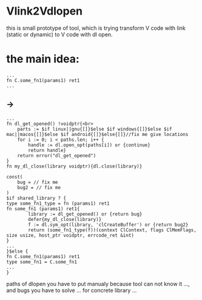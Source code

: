 # Vlink2Vdlopen
this is small prototype of tool, which is trying transform V code with link (static or dynamic) to V code with dl open.
# the main idea:

```
...
fn C.some_fn1(params1) ret1
...

```
## ->

```
...
fn dl_get_opened() !voidptr{<br>
	parts := $if linux||gnu{[]}$else $if windows{[]}$else $if mac||macos{[]}$else $if android{[]}$else{[]}//fix me give locations
	for i := 0; i < paths.len; i++ {
		handle := dl.open_opt(paths[i]) or {continue}
		return handle}
	return error("dl_get_opened")
}
fn my_dl_close(library voidptr){dl.close(library)}

const(
	bug = // fix me
	bug2 = // fix me
)
$if shared_library ? {
type some_fn1_type = fn (params1) ret1
fn some_fn1 (params1) ret1{
		library := dl_get_opened() or {return bug}
		defer{my_dl_close(library)}
		f := dl.sym_opt(library, 'clCreateBuffer') or {return bug2}
		return (some_fn1_type(f))(context ClContext, flags ClMemFlags, size usize, host_ptr voidptr, errcode_ret &int)
}
...
}$else {
fn C.some_fn1(params1) ret1
type some_fn1 = C.some_fn1
...
}

```
paths of dlopen you have to put manualy because tool can not know it ..., and bugs you have to solve ... for concrete library ... 
